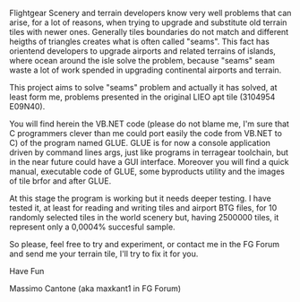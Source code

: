 Flightgear Scenery and terrain developers know very well problems that can arise, for a lot of reasons, when trying to upgrade and substitute old terrain tiles with newer ones.
Generally tiles boundaries do not match and different heigths of triangles creates what is often called "seams".
This fact has orientend developers to upgrade airports and related terrains of islands, where ocean around the isle solve the problem, because "seams" seam waste a lot of work spended in upgrading continental airports and terrain.

This project aims to solve "seams" problem and actually it has solved, at least form me, problems  presented in the original LIEO apt tile (3104954 E09N40).

You will find herein the VB.NET code (please do not blame me, I'm sure that C programmers clever than me could port easily the code from VB.NET to C) of the program named GLUE.
GLUE is for now a console application driven by command lines args, just like programs in terragear toolchain, but in the near future could have a GUI interface.
Moreover you will find a quick manual, executable code of GLUE, some byproducts utility and the images of tile brfor and after GLUE.

At this stage the program is working but it needs deeper testing. I have tested it, at least for reading and writing tiles and airport BTG files, for 10 randomly selected tiles in the world scenery but, having 2500000 tiles, it represent only a 0,0004% succesful sample.

So please, feel free to try and experiment, or contact me in the FG Forum and send me your terrain tile, I'll try to fix it for you.

Have Fun

Massimo Cantone (aka maxkant1 in FG Forum)
